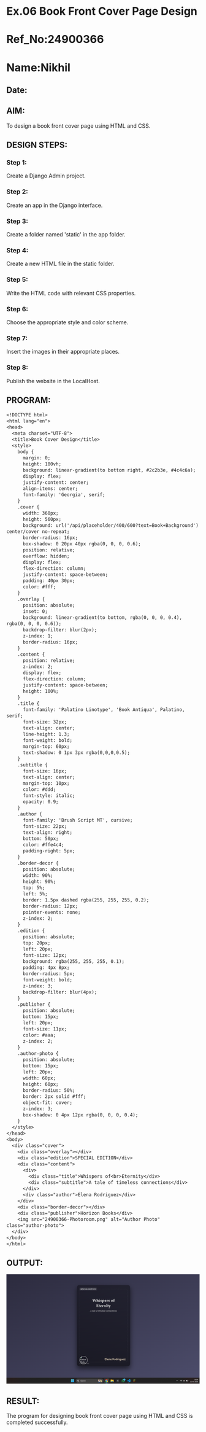 # Ex.06 Book Front Cover Page Design
# Ref_No:24900366
# Name:Nikhil
## Date:

## AIM:
To design a book front cover page using HTML and CSS.

## DESIGN STEPS:

### Step 1:
Create a Django Admin project.

### Step 2:
Create an app in the Django interface.

### Step 3:
Create a folder named 'static' in the app folder.

### Step 4:
Create a new HTML file in the static folder.

### Step 5:
Write the HTML code with relevant CSS properties.

### Step 6:
Choose the appropriate style and color scheme.

### Step 7:
Insert the images in their appropriate places.

### Step 8:
Publish the website in the LocalHost.

## PROGRAM:
```
<!DOCTYPE html>
<html lang="en">
<head>
  <meta charset="UTF-8">
  <title>Book Cover Design</title>
  <style>
    body {
      margin: 0;
      height: 100vh;
      background: linear-gradient(to bottom right, #2c2b3e, #4c4c6a);
      display: flex;
      justify-content: center;
      align-items: center;
      font-family: 'Georgia', serif;
    }
    .cover {
      width: 360px;
      height: 560px;
      background: url('/api/placeholder/400/600?text=Book+Background') center/cover no-repeat;
      border-radius: 16px;
      box-shadow: 0 20px 40px rgba(0, 0, 0, 0.6);
      position: relative;
      overflow: hidden;
      display: flex;
      flex-direction: column;
      justify-content: space-between;
      padding: 40px 30px;
      color: #fff;
    }
    .overlay {
      position: absolute;
      inset: 0;
      background: linear-gradient(to bottom, rgba(0, 0, 0, 0.4), rgba(0, 0, 0, 0.6));
      backdrop-filter: blur(2px);
      z-index: 1;
      border-radius: 16px;
    }
    .content {
      position: relative;
      z-index: 2;
      display: flex;
      flex-direction: column;
      justify-content: space-between;
      height: 100%;
    }
    .title {
      font-family: 'Palatino Linotype', 'Book Antiqua', Palatino, serif;
      font-size: 32px;
      text-align: center;
      line-height: 1.3;
      font-weight: bold;
      margin-top: 60px;
      text-shadow: 0 1px 3px rgba(0,0,0,0.5);
    }
    .subtitle {
      font-size: 16px;
      text-align: center;
      margin-top: 10px;
      color: #ddd;
      font-style: italic;
      opacity: 0.9;
    }
    .author {
      font-family: 'Brush Script MT', cursive;
      font-size: 22px;
      text-align: right;
      bottom: 50px;
      color: #ffe4c4;
      padding-right: 5px;
    }
    .border-decor {
      position: absolute;
      width: 90%;
      height: 90%;
      top: 5%;
      left: 5%;
      border: 1.5px dashed rgba(255, 255, 255, 0.2);
      border-radius: 12px;
      pointer-events: none;
      z-index: 2;
    }
    .edition {
      position: absolute;
      top: 20px;
      left: 20px;
      font-size: 12px;
      background: rgba(255, 255, 255, 0.1);
      padding: 4px 8px;
      border-radius: 5px;
      font-weight: bold;
      z-index: 3;
      backdrop-filter: blur(4px);
    }
    .publisher {
      position: absolute;
      bottom: 15px;
      left: 20px;
      font-size: 11px;
      color: #aaa;
      z-index: 2;
    }
    .author-photo {
      position: absolute;
      bottom: 15px;
      left: 20px;
      width: 60px;
      height: 60px;
      border-radius: 50%;
      border: 2px solid #fff;
      object-fit: cover;
      z-index: 3;
      box-shadow: 0 4px 12px rgba(0, 0, 0, 0.4);
    }
  </style>
</head>
<body>
  <div class="cover">
    <div class="overlay"></div>
    <div class="edition">SPECIAL EDITION</div>
    <div class="content">
      <div>
        <div class="title">Whispers of<br>Eternity</div>
        <div class="subtitle">A tale of timeless connections</div>
      </div>
      <div class="author">Elena Rodriguez</div>
    </div>
    <div class="border-decor"></div>
    <div class="publisher">Horizon Books</div>
    <img src="24900366-Photoroom.png" alt="Author Photo" class="author-photo">
  </div>
</body>
</html>
```
## OUTPUT:
![alt text](image-1.png)
## RESULT:
The program for designing book front cover page using HTML and CSS is completed successfully.
